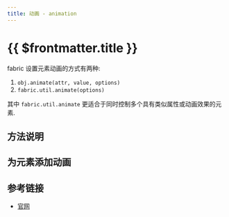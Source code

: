 ```yaml
---
title: 动画 - animation
---
```


<script setup>
import AnimationPlayground from './samples/Animation.vue'
import Easing from './samples/Easing.vue'
import Runnable from '../../components/Runnable.vue'
</script>

# {{ $frontmatter.title }}

fabric 设置元素动画的方式有两种:

1. `obj.animate(attr, value, options)`
2. `fabric.util.animate(options)`

其中 `fabric.util.animate` 更适合于同时控制多个具有类似属性或动画效果的元素.

## 方法说明

<!--@include: ./parts/objAnimate.md-->

<!--@include: ./parts/utilAnimate.md-->

## 为元素添加动画

<!--@include: ./parts/singleAnime.md-->

<!--@include: ./parts/multipleAnime.md-->

<!--@include: ./parts/cancelAnime.md-->

<!--@include: ./parts/runningAnime.md-->

<!--@include: ./parts/pauseAnime.md-->

<!--@include: ./parts/pathAnime.md-->

<!--@include: ./parts/easeAnime.md-->
 
## 参考链接

+ [官网](http://fabricjs.com/fabric-intro-part-2)
